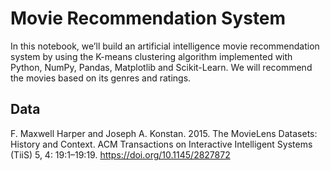 # Movie Recommendation System
In this notebook, we’ll build an artificial intelligence movie recommendation system by using the K-means clustering algorithm implemented with Python, NumPy, Pandas, Matplotlib and Scikit-Learn. We will recommend the movies based on its genres and ratings.
## Data
F. Maxwell Harper and Joseph A. Konstan. 2015. The MovieLens Datasets: History and Context. ACM Transactions on Interactive Intelligent Systems (TiiS) 5, 4: 19:1–19:19. https://doi.org/10.1145/2827872

